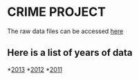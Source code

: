 CRIME PROJECT
=============

The raw data files can be accessed [here](https://www.fbi.gov/about-us/cjis/ucr/nibrs/2014/tables/main "Title")


Here is a list of years of data
-------------------------------
*[2013](https://www.fbi.gov/about-us/cjis/ucr/nibrs/2013/data-tables)
*[2012](https://www.fbi.gov/about-us/cjis/ucr/nibrs/2012/data-tables)
*[2011](https://www.fbi.gov/about-us/cjis/ucr/nibrs/2011/data-tables)